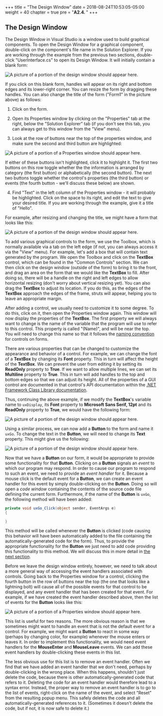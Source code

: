 +++
title = "The Design Window"
date = 2018-08-24T10:53:05-05:00
weight = 40
chapter = true
pre = "<b>A2.4. </b>"
+++

## The Design Window

The Design Window in Visual Studio is a window used to build graphical components. To open the Design Window for a graphical component, double-click on the component's file name in the Solution Explorer. If you are working through the example from the previous two sections, double-click "UserInterface.cs" to open its Design Window. It will initially contain a blank form:

![A picture of a portion of the design window should appear here.](blank-form.jpg)

If you click on this blank form, handles will appear on its right and bottom edges and its lower-right corner. You can resize the form by dragging these handles. You can also change the title of the form ("Form1" in the picture above) as follows:

1.  Click on the form.

2.  Open its Properties window by clicking on the "Properties" tab at the right, below the "Solution Explorer" tab (if you don't see this tab, you can always get to this window from the "View" menu).

3.  Look at the row of buttons near the top of the properties window, and make sure the second and third button are highlighted:

![A picture of a portion of a Properties window should appear here.](properties.jpg)

If either of these buttons isn't highlighted, click it to highlight it. The first two buttons on this row toggle whether the the information is arranged by category (the first button) or alphabetically (the second button). The next two buttons toggle whether the control's properties (the third button) or events (the fourth button - we'll discuss these below) are shown.

4.  Find "Text" in the left column of the Properties window - it will probably be highlighted. Click on the space to its right, and edit the text to give your desired title. If you are working through the example, give it a title of "Hello".

For example, after resizing and changing the title, we might have a form that looks like this:

![A picture of a portion of the design window should appear here.](hello-start.jpg)

To add various graphical controls to the form, we use the Toolbox, which is normally available via a tab on the left edge (if not, you can always access it via the "View" menu). For example, let's add a box that will contain text generated by the program. We open the Toolbox and click on the **TextBox** control, which can be found in the "Common Controls" section. We can then click on the design window (outside of the form) to bring it to the front, and drag an area on the form that we would like the **TextBox** to fill. After doing so, there will be a handle on the right and left edges to allow horizontal resizing (don't worry about vertical resizing yet). You can also drag the **TextBox** to adjust its location. If you do this, as the edges of the **TextBox** approach the edges of the frame, struts will appear, helping you to leave an appropriate margin.

After adding a control, we usually need to customize it to some degree. To do this, click on it, then open the Properties window again. This window will now display the properties of the **TextBox**. The first property we will always want to change is the name of the variable that the program will use to refer to this control. This property is called "(Name)", and will be near the top. You will need to change this name so that it follows the [naming convention](/~rhowell/DataStructures/redirect/naming) for controls on forms.

There are various properties that can be changed to customize the appearance and behavior of a control. For example, we can change the font of a **TextBox** by changing its **Font** property. This in turn will affect the height of the **TextBox**. We can prevent the user from editing it by setting its **ReadOnly** property to **True**. If we want to allow multiple lines, we can set its **Multiline** property to **True**. This in turn will add handles to the top and bottom edges so that we can adjust its height. All of the properties of a GUI control are documented in that control's API documentation within the [.NET Framework Class Library documentation](http://msdn.microsoft.com/en-us/library/ms229335.aspx).

Thus, continuing the above example, if we modify the **TextBox**'s variable name to `uxDisplay`, its **Font** property to **Microsoft Sans Serif, 12pt** and its **ReadOnly** property to **True**, we would have the following form:

![A picture of a portion of the design window should appear here.](hello-textbox.jpg)

Using a similar process, we can now add a **Button** to the form and name it `uxGo`. To change the text in the **Button**, we will need to change its **Text** property. This might give us the following:

![A picture of a portion of the design window should appear here.](hello-button.jpg)

Now that we have a **Button** on our form, it would be appropriate to provide some functionality for that **Button**. Clicking on a **Button** signals an *event* to which our program may respond. In order to cause our program to respond to such an event, we need to provide an *event handler* for it. Because a mouse click is the default event for a **Button**, we can create an event handler for this event by simply double-clicking on the **Button**. Doing so will open a *code window* containing the contents of the source code file defining the current form. Furthermore, if the name of the **Button** is `uxGo`, the following method will have been added:

```C#
private void uxGo_Click(object sender, EventArgs e)
{

}
```

This method will be called whenever the **Button** is clicked (code causing this behavior will have been automatically added to the file containing the automatically-generated code for the form). Thus, to provide the appropriate functionality for the **Button** we just need to add code providing this functionality to this method. We will discuss this in more detail in [the next section](/~rhowell/DataStructures/redirect/code-window).

Before we leave the design window entirely, however, we need to talk about a more general way of accessing the event handlers associated with controls. Going back to the Properties window for a control, clicking the fourth button in the row of buttons near the top (the one that looks like a lightning bolt) will cause all of the possible events for that control to be displayed, and any event handler that has been created for that event. For example, if we have created the event handler described above, then the list of events for the **Button** looks like this:

![A picture of a portion of a Properties window should appear here.](event-list.jpg)

This list is useful for two reasons. The more obvious reason is that we sometimes might want to handle an event that is not the default event for a control. For example, we might want a **Button** to react in some way (perhaps by changing color, for example) whenever the mouse enters or leaves it. In order to implement this functionality, we would need event handlers for the **MouseEnter** and **MouseLeave** events. We can add these event handlers by double-clicking these events in this list.

The less obvious use for this list is to remove an event handler. Often we find that we have added an event handler that we don't need, perhaps by double-clicking in the wrong place. When this happens, shouldn't just delete the code, because there is other automatically-generated code that refers to it. Deleting the code for an event handler would therefore lead to a syntax error. Instead, the proper way to remove an event handler is to go to the list of events, right-click on the name of the event, and select "Reset" from the resulting popup menu. This safely deletes the code and all automatically-generated references to it. (Sometimes it doesn't delete the code, but if not, it is now safe to delete it.)
